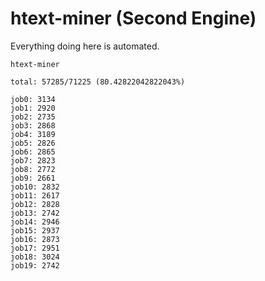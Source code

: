 # htext-miner (Second Engine)

Everything doing here is automated.

```
htext-miner

total: 57285/71225 (80.42822042822043%)

job0: 3134
job1: 2920
job2: 2735
job3: 2868
job4: 3189
job5: 2826
job6: 2865
job7: 2823
job8: 2772
job9: 2661
job10: 2832
job11: 2617
job12: 2828
job13: 2742
job14: 2946
job15: 2937
job16: 2873
job17: 2951
job18: 3024
job19: 2742
```